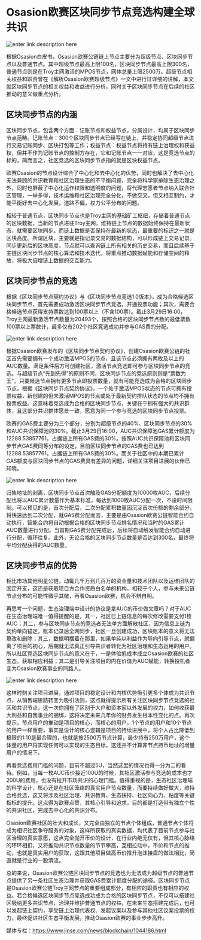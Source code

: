 # ****Osasion欧赛区块同步节点竞选构建全球共识****

![enter link description here](https://github.com/AUC-IO/AUC--publicity/blob/main/%E5%9B%BE%E7%89%87/0329%E5%B0%81%E9%9D%A2%E5%9B%BE.jpg)

根据Osasion白皮书，Osasion欧赛公链链上节点主要分为超级节点、区块同步节点以及普通节点。其中超级节点最高上限100名，区块同步节点最高上限300名，普通节点则是在Troy主网激活的MPOS节点，网体总量上限2500万。超级节点相关权益和职责曾在《解析Osasion欧赛超级节点》一文中进行过详细的讲解，本文就区块同步节点的相关权益和收益进行分析，同时关于区块同步节点在后续的社区推动的意义做重点分析。

## **区块同步节点的内涵**

区块同步节点，包含两个方面：记账节点和权益节点，分属设计，均属于区块同步节点范畴。记账节点：300个区块同步节点已经写在链上，并稳定协同超级节点进行交易记账同步、区块打包等工作；权益节点：权益节点将持有链上治理权和获益权，但并不作为记账节点的控制方存在，它和记账节点一一对应，这是竞选节点的标的，简而言之，社区竞选的区块同步节点指的就是区块权益节点。

欧赛Osasion的节点设计综合了中心化和去中心化的优势，同时也解决了去中心化无法兼顾的共识教育和社区治理生态的不平衡问题，完全将科学家排除生态治理之外，同时也屏蔽了中心化运作权限和透明度的问题，将代理志愿者节点纳入联合社区管理，一举多得，技术运维和社区治理完全分化，不做交叉，但又相互制约，才能平衡好去中心化发展，道路不偏，权力公平分布的问题。

相较于普通节点，区块同步节点也是Troy主网的基础矿工枢纽，存储着普通节点的区块数据，当新的节点进驻Troy主网，维持链上节点的数据始终保持在最新状态，就需要区块同步。而链上数据是否保持在最新的状态，最重要的标识之一就是区块高度。所谓区块，主要就是指记录交易的数据结构，可以形成链上交易记录。同步更新后的区块高度，节点就可以查询链上所有相关的历史交易，而且后续基于主链区块同步节点的核心算法和技术迭代，将重点推动数据赋能和存储空间的释放，将极大倍增链上数据的交互能力。

## **区块同步节点的竞选**

根据《区块同步节点契约协议》与《区块同步节点竞选1.0版本》，成为合格候选区块同步节点，首先需要成功激活区块同步节点竞选，开通投票功能；其次，需要合格候选节点获得支持票数达到100票以上（不含100票）。截止3月29日16:00，Troy主网最新激活节点数量为20493个，按照合格的区块同步节点数的最低票数100票以上票数计，最多仅有202个社区竞选成功并参与GAS费的分配。

![enter link description here](https://github.com/AUC-IO/AUC--publicity/blob/main/%E5%9B%BE%E7%89%87/0329%E6%8F%92%E5%9B%BE.jpg)

根据Osasion欧赛发布的《区块同步节点契约协议》，创建Osasion欧赛公链的社区首先需要拥有一个成功激活MPOS的节点，且该节点必须拥有两枚及以上的AUC数量。满足条件后方可创建社区，激活节点竞选即可参与区块同步节点的竞选。与超级节点“先到先得”的原则不同，区块同步节点的竞选原则则是“票数为王”。只要候选节点拥有更多节点即投票数量，就有可能竞选成为合格的区块同步节点。根据《区块同步节点契约协议》，一个处于激活MPOS状态的节点可拥有投票权益，新创建的但未激活MPOS的节点或处于最新契约排队状态的节点均不拥有投票权益。这意味着竞选成为合格的区块同步节点，关键在于拥有强大的共识群体，且这部分共识群体愿景一致，愿意为同一个参与竞选的区块同步节点投票。

欧赛的GAS费主要分为三个部分，分别为超级节点的40%、区块同步节点的30%和AUC共识保障池的30%。截止3月29日16:00，AUC共识保障池GAS累计额度为12288.53857761，占据链上所有GAS费的30%。按照AUC共识保障池和区块同步节点GAS费同等分布的设定，目前区块同步节点的GAS费也已达到12288.53857761，占据链上所有GAS费的30%。而关于社区中的本期已累计GAS额度与区块同步节点的GAS费具有差异的问题，详细关注项目进展的伙伴已知晓。

![enter link description here](https://github.com/AUC-IO/AUC--publicity/blob/main/%E5%9B%BE%E7%89%87/0329%E6%8F%92%E5%9B%BE2.png)

归集地址的剥离，区块同步节点首次触及GAS分配额度为10000枚AUC，后续分配也将以AUC累计数量作为基本标准，每达到1000枚AUC分配一次，不设时间限制。可以预见的是，首次分配后，二次分配累积数量因沉淀首次份额的剩余部分，将快速达到二次分配，就GAS费分配而言，主要是由Osasion欧赛公链智能合约自动执行，智能合约将自动根据合格的区块同步节点排名情况和当时的GAS累计AUC数量进行分配。当首期GAS费分配完成后，后续将自动触发智能合约自动进行分配，循环往复。此外，无论合格的区块同步节点数量是否达到300名，最终将平均分配获得的AUC数量。

## **区块同步节点的优势**

相比市场其他明星公链，动辄几千万到几百万的资金量和技术团队以及运维团队的固定开支，这还是获取项目方合作资质白名单的机构，相较于个人，参与未来公链节点分布的可能性微乎其微，再看Osasion欧赛，机会不辨自明。

再思考一个问题，生态治理端中设计的协议是拿AUC的币价做文章吗？对于AUC在生态治理端唯一值得提醒的是，其一，社区已上链信息的每次修改需要支付1枚AUC；其二，参与区块同步节点的竞选者无法单方面解散社区，因为信息上链为契约单向锚定，账本记录后全网同步，社区一旦创建成功，区块账本的意义将无法篡改和删除；其三，数据明摆着在那里，如果单纯以利益作为导向引导节点，就偏离了项目的初心，后期就无法真正引导共识者转化为社区治理和生态运用的用户。所以社区竞选区块同步节点的意义在于，一是体验低成本成立Osasion欧赛的社区生态，获取相应利益；其二是引导关注项目的内在价值为AUC赋能，转换投机者变为Osasion欧赛事业的同路人。

![enter link description here](https://github.com/AUC-IO/AUC--publicity/blob/main/%E5%9B%BE%E7%89%87/0329%E6%8F%92%E5%9B%BE3.png)

这样时刻关注项目进展，通过项目的稳定设计和内核优势吸引更多个体成为共识节点，从销售端思路转变为吸引法则，这点就得提示所有关注区块同步节点竞选的社区和共识节点，这一次你拥有了区别于大户和资本家以外发展的权力，如何收获最大利益和自我事业的捆绑，这将决定未来几年你的财务发生根本性变化的点。再次提示，节点用户的推动是项目的核心，而核心的用户，1个节点的用户和10个节点的用户一样重要，事实是设计的核心逻辑是项目的持续进展中，将个人占比降低到极限的1:10是最合理的，也就是按2500万节点计算，最少持有250万用户，这个体量的用户将实现任何可以实现的生态目标，这还并不计算非节点持币地址的增量用户的情况下。

再看竞选费用门槛的问题，目前不超过5U，当然这里的情况也得一分为二的看待。例如，当每一枚AUC币价接近100U的时候，其社区激活参与竞选的成本也才200U的费用，也没有拉开市场共识的心理门槛。值得重视的是，生态社区治理端的科学设计，核心还是在社区笼络的真实用户节点数量，而要持续做好做大，维持合格竞选，这又将涉及社区治理、共识教育、生态扶持、社区向心力、粘度等关键指标的提升。这点得为欧赛点赞，其核心引导和追求，目的都是打造带有独立个性的共识社区，完成去中心化的共识分布。

Osasion欧赛社区的壮大和成长，又完全由独立的节点个体组成，普通节点个体将成为相识社区争夺服务的对象，这样所获取的真实数据，均代表了目前节点参与社区治理的真实意愿，这点完全抛开币价的设计，在行业内绝无仅有，但其核心脉络的环环相扣，又将推动共识节点数量的节节攀高，互相拉动中，币价和节点的推动，也就是真实用户的获取，这跟其他项目做高币价推升泡沫接盘的做法相比，简直就是行业的一股清流。

总的来说，Osasion欧赛公链区块同步节点的竞选也为无法成为超级节点的普通节点提供了另一条社区生态治理并获取GAS费累计额度分配的途径。区块同步节点是Osasion欧赛公链Troy主网节点的重要组成部分，有相应的职责也有相应的权益。若合格候选区块同步节点竞选成功成为合格的区块同步节点，不仅可以搭建社区吸纳更多共识节点，治理并维护普通节点的权益，在未来生态搭建完成后，也可以发起链上契约，享受链上治理代表权、发起议案以及参与其他社区议案投票的权力，最终促进社区生态平衡发展，推动Osasion欧赛的事业步步高升。

媒体专栏：https://www.jinse.com/news/blockchain/1044186.html
